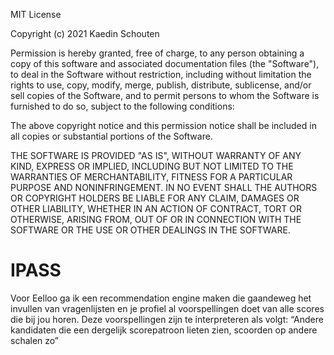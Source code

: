 MIT License

Copyright (c) 2021 Kaedin Schouten

Permission is hereby granted, free of charge, to any person obtaining a copy
of this software and associated documentation files (the "Software"), to deal
in the Software without restriction, including without limitation the rights
to use, copy, modify, merge, publish, distribute, sublicense, and/or sell
copies of the Software, and to permit persons to whom the Software is
furnished to do so, subject to the following conditions:

The above copyright notice and this permission notice shall be included in all
copies or substantial portions of the Software.

THE SOFTWARE IS PROVIDED "AS IS", WITHOUT WARRANTY OF ANY KIND, EXPRESS OR
IMPLIED, INCLUDING BUT NOT LIMITED TO THE WARRANTIES OF MERCHANTABILITY,
FITNESS FOR A PARTICULAR PURPOSE AND NONINFRINGEMENT. IN NO EVENT SHALL THE
AUTHORS OR COPYRIGHT HOLDERS BE LIABLE FOR ANY CLAIM, DAMAGES OR OTHER
LIABILITY, WHETHER IN AN ACTION OF CONTRACT, TORT OR OTHERWISE, ARISING FROM,
OUT OF OR IN CONNECTION WITH THE SOFTWARE OR THE USE OR OTHER DEALINGS IN THE
SOFTWARE.

# IPASS
Voor Eelloo ga ik een recommendation engine maken die gaandeweg het invullen van vragenlijsten en je profiel al voorspellingen doet van alle scores die bij jou horen. Deze voorspellingen zijn te interpreteren als volgt: “Andere kandidaten die een dergelijk scorepatroon lieten zien, scoorden op andere schalen zo” 
